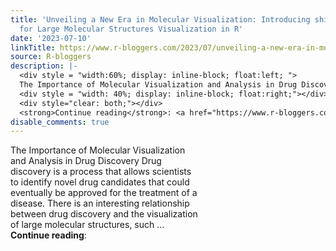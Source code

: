 ```yaml
---
title: 'Unveiling a New Era in Molecular Visualization: Introducing shiny.molstar
  for Large Molecular Structures Visualization in R'
date: '2023-07-10'
linkTitle: https://www.r-bloggers.com/2023/07/unveiling-a-new-era-in-molecular-visualization-introducing-shiny-molstar-for-large-molecular-structures-visualization-in-r/
source: R-bloggers
description: |-
  <div style = "width:60%; display: inline-block; float:left; ">
  The Importance of Molecular Visualization and Analysis in Drug Discovery Drug discovery is a process that allows scientists to identify novel drug candidates that could eventually be approved for the treatment of a disease. There is an interesting relationship between drug discovery and the visualization of large molecular structures, such ...</div>
  <div style = "width: 40%; display: inline-block; float:right;"></div>
  <div style="clear: both;"></div>
  <strong>Continue reading</strong>: <a href="https://www.r-bloggers.com/2023/07/unv ...
disable_comments: true
---
```

<div style = "width:60%; display: inline-block; float:left; ">
The Importance of Molecular Visualization and Analysis in Drug Discovery Drug discovery is a process that allows scientists to identify novel drug candidates that could eventually be approved for the treatment of a disease. There is an interesting relationship between drug discovery and the visualization of large molecular structures, such ...</div>
<div style = "width: 40%; display: inline-block; float:right;"></div>
<div style="clear: both;"></div>
<strong>Continue reading</strong>: <a href="https://www.r-bloggers.com/2023/07/unv ...